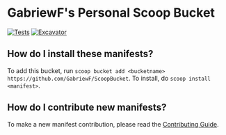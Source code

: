 # GabriewF's Personal Scoop Bucket
[![Tests](https://github.com/GabriewF/ScoopBucket/actions/workflows/ci.yml/badge.svg)](https://github.com/GabriewF/ScoopBucket/actions/workflows/ci.yml)
[![Excavator](https://github.com/GabriewF/ScoopBucket/actions/workflows/excavator.yml/badge.svg)](https://github.com/GabriewF/ScoopBucket/actions/workflows/excavator.yml)

How do I install these manifests?
---------------------------------

To add this bucket, run `scoop bucket add <bucketname> https://github.com/GabriewF/ScoopBucket`. To install, do `scoop install <manifest>`.

How do I contribute new manifests?
----------------------------------

To make a new manifest contribution, please read the [Contributing Guide](https://github.com/ScoopInstaller/.github/blob/main/.github/CONTRIBUTING.md).